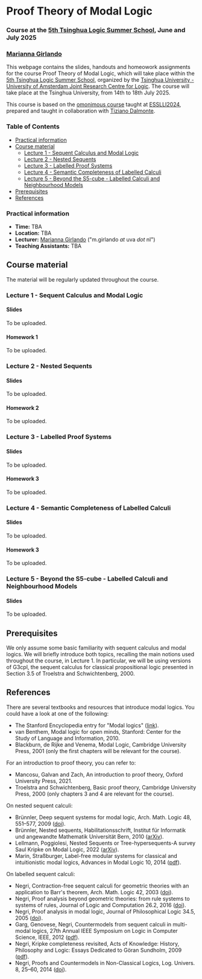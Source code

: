 # Proof Theory of Modal Logic
### Course at the [5th Tsinghua Logic Summer School](https://tsinghualogic.net/JRC/toss/), June and July 2025 
### [Marianna Girlando](https://www.mariannagirlando.com/Girlando.html)



This webpage contains the slides, handouts and homeowork assignments for the course Proof Theory of Modal Logic, which will take place within the [5th Tsinghua Logic Summer School](https://tsinghualogic.net/JRC/toss/), organized by the [Tsinghua University - University of Amsterdam Joint Research Centre for Logic](https://tsinghualogic.net/JRC/). The course will take place at the Tsinghua University, from 14th to 18th July 2025. 

This course is based on the [omonimous course](https://esslli24-pfthml.github.io/esslli24PfThML.github.io/) taught at [ESSLLI2024](https://2024.esslli.eu/), prepared and taught in collaboration with [Tiziano Dalmonte](https://dev-www.unibz.it/en/faculties/engineering/academic-staff/person/47069-tiziano-dalmonte). 


### Table of Contents 
- [Practical information](#info)
- [Course material](#material)
  - [Lecture 1 - Sequent Calculus and Modal Logic](#l1)
  - [Lecture 2 - Nested Sequents](#l2)
  - [Lecture 3 - Labelled Proof Systems](#l3) 
  - [Lecture 4 - Semantic Completeness of Labelled Calculi](#l4)
  - [Lecture 5 - Beyond the S5-cube - Labelled Calculi and Neighbourhood Models](#l5)
- [Prerequisites](#pre)
- [References](#refs)

### Practical information <a name="info"></a>
- **Time:** TBA
- **Location:** TBA
- **Lecturer:** [Marianna Girlando](https://www.mariannagirlando.com/Girlando.html) ("m.girlando _at_ uva _dot_ nl")
- **Teaching Assistants:** TBA


## Course material <a name="material"></a>
The material will be regularly updated throughout the course. 

### Lecture 1 - Sequent Calculus and Modal Logic <a name="l1"></a>

#### Slides
To be uploaded.

#### Homework 1
To be uploaded.

### Lecture 2 - Nested Sequents <a name="l2"></a>

#### Slides
To be uploaded.

#### Homework 2
To be uploaded.

### Lecture 3 - Labelled Proof Systems <a name="l3"></a>

#### Slides
To be uploaded.

#### Homework 3
To be uploaded.

### Lecture 4 - Semantic Completeness of Labelled Calculi  <a name="l4"></a>

#### Slides
To be uploaded.

#### Homework 3
To be uploaded.

### Lecture 5 - Beyond the S5-cube - Labelled Calculi and Neighbourhood Models <a name="l5"></a>

#### Slides
To be uploaded.




## Prerequisites <a name="pre"></a>
We only assume some basic familiarity with sequent calculus and modal logics. We will briefly introduce both topics, recalling the main notions used throughout the course, in Lecture 1. In particular, we will be using versions of G3cpl, the sequent calculus for classical propositional logic presented in Section 3.5 of Troelstra and Schwichtenberg, 2000. 


## References <a name="refs"></a>
There are several textbooks and resources that introduce modal logics. You could have a look at one of the following:
- The Stanford Encyclopedia entry for "Modal logics" ([link](https://seop.illc.uva.nl/entries/logic-modal/)).
- van Benthem, Modal logic for open minds, Stanford: Center for the Study of Language and Information, 2010.
- Blackburn, de Rijke and Venema, Modal Logic, Cambridge University Press, 2001 (only the first chapters will be relevant for the course). 

For an introduction to proof theory, you can refer to:
- Mancosu, Galvan and Zach, An introduction to proof theory, Oxford University Press, 2021. 
- Troelstra and Schwichtenberg, Basic proof theory, Cambridge University Press, 2000 (only chapters 3 and 4 are relevant for the course).

On nested sequent calculi: 
- Brünnler, Deep sequent systems for modal logic, Arch. Math. Logic 48, 551–577, 2009 ([doi](https://link.springer.com/article/10.1007/s00153-009-0137-3)).
- Brünnler, Nested sequents, Habilitationsschrift, Institut für Informatik und angewandte Mathematik Universität Bern, 2010 ([arXiv](https://arxiv.org/abs/1004.1845)).
- Lellmann, Poggiolesi, Nested Sequents or Tree-hypersequents-A survey Saul Kripke on Modal Logic, 2022 ([arXiv](https://hal.science/hal-03590537/)).
- Marin, Straßburger, Label-free modular systems for classical and intuitionistic modal logics, Advances in Modal Logic 10, 2014 ([pdf](http://www.aiml.net/volumes/volume10/Marin-Strassburger.pdf)). 


On labelled sequent calculi: 
- Negri, Contraction-free sequent calculi for geometric theories with an application to Barr's theorem, Arch. Math. Logic 42, 2003 ([doi](https://link.springer.com/article/10.1007/s001530100124)).
- Negri, Proof analysis beyond geometric theories: from rule systems to systems of rules, Journal of Logic and Computation 26.2, 2016 ([doi](https://academic.oup.com/logcom/article-abstract/26/2/513/2579508?login=false)).
- Negri, Proof analysis in modal logic, Journal of Philosophical Logic 34.5, 2005 ([doi](https://link.springer.com/article/10.1007/s10992-005-2267-3)).
- Garg, Genovese, Negri, Countermodels from sequent calculi in multi-modal logics, 27th Annual IEEE Symposium on Logic in Computer Science, IEEE, 2012 ([pdf](https://people.mpi-sws.org/~dg/papers/lics12.pdf)).
- Negri, Kripke completeness revisited, Acts of Knowledge: History, Philosophy and Logic: Essays Dedicated to Göran Sundholm, 2009 ([pdf](https://www.mv.helsinki.fi/home/negri/gkcrev.pdf)).
- Negri, Proofs and Countermodels in Non-Classical Logics, Log. Univers. 8, 25–60, 2014 ([doi](https://link.springer.com/article/10.1007/s11787-014-0097-1)).










